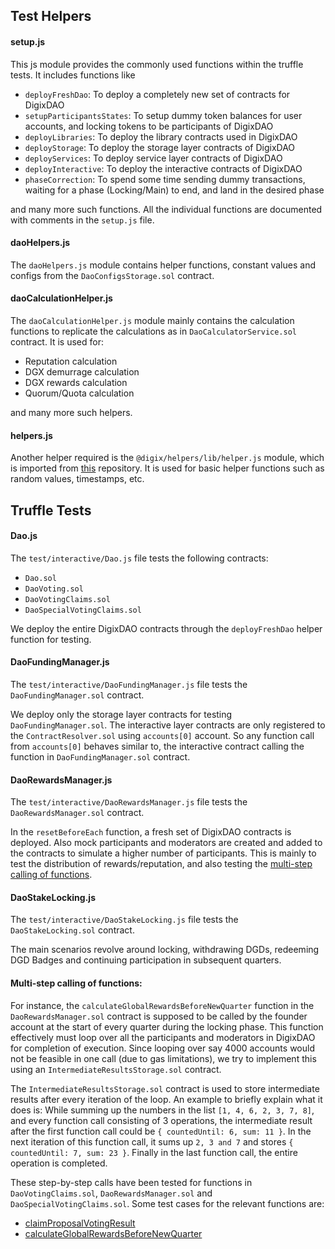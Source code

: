 ## Test Helpers
#### setup.js
This js module provides the commonly used functions within the truffle tests. It includes functions like
* `deployFreshDao`: To deploy a completely new set of contracts for DigixDAO
* `setupParticipantsStates`: To setup dummy token balances for user accounts, and locking tokens to be participants of DigixDAO
* `deployLibraries`: To deploy the library contracts used in DigixDAO
* `deployStorage`: To deploy the storage layer contracts of DigixDAO
* `deployServices`: To deploy service layer contracts of DigixDAO
* `deployInteractive`: To deploy the interactive contracts of DigixDAO
* `phaseCorrection`: To spend some time sending dummy transactions, waiting for a phase (Locking/Main) to end, and land in the desired phase

and many more such functions. All the individual functions are documented with comments in the `setup.js` file.

#### daoHelpers.js
The `daoHelpers.js` module contains helper functions, constant values and configs from the `DaoConfigsStorage.sol` contract.

#### daoCalculationHelper.js
The `daoCalculationHelper.js` module mainly contains the calculation functions to replicate the calculations as in `DaoCalculatorService.sol` contract. It is used for:
* Reputation calculation
* DGX demurrage calculation
* DGX rewards calculation
* Quorum/Quota calculation

and many more such helpers.

#### helpers.js
Another helper required is the `@digix/helpers/lib/helper.js` module, which is imported from [this](https://github.com/DigixGlobal/digix-helpers) repository. It is used for basic helper functions such as random values, timestamps, etc.

## Truffle Tests
#### Dao.js
The `test/interactive/Dao.js` file tests the following contracts:
* `Dao.sol`
* `DaoVoting.sol`
* `DaoVotingClaims.sol`
* `DaoSpecialVotingClaims.sol`

We deploy the entire DigixDAO contracts through the `deployFreshDao` helper function for testing.

#### DaoFundingManager.js
The `test/interactive/DaoFundingManager.js` file tests the `DaoFundingManager.sol` contract.

We deploy only the storage layer contracts for testing `DaoFundingManager.sol`. The interactive layer contracts are only registered to the `ContractResolver.sol` using `accounts[0]` account. So any function call from `accounts[0]` behaves similar to, the interactive contract calling the function in `DaoFundingManager.sol` contract.

#### DaoRewardsManager.js
The `test/interactive/DaoRewardsManager.js` file tests the `DaoRewardsManager.sol` contract.

In the `resetBeforeEach` function, a fresh set of DigixDAO contracts is deployed. Also mock participants and moderators are created and added to the contracts to simulate a higher number of participants. This is mainly to test the distribution of rewards/reputation, and also testing the [multi-step calling of functions](#multi-step-calling-of-functions).

#### DaoStakeLocking.js
The `test/interactive/DaoStakeLocking.js` file tests the `DaoStakeLocking.sol` contract.

The main scenarios revolve around locking, withdrawing DGDs, redeeming DGD Badges and continuing participation in subsequent quarters.

#### Multi-step calling of functions:
For instance, the `calculateGlobalRewardsBeforeNewQuarter` function in the `DaoRewardsManager.sol` contract is supposed to be called by the founder account at the start of every quarter during the locking phase. This function effectively must loop over all the participants and moderators in DigixDAO for completion of execution. Since looping over say 4000 accounts would not be feasible in one call (due to gas limitations), we try to implement this using an `IntermediateResultsStorage.sol` contract.

The `IntermediateResultsStorage.sol` contract is used to store intermediate results after every iteration of the loop. An example to briefly explain what it does is: While summing up the numbers in the list `[1, 4, 6, 2, 3, 7, 8]`, and every function call consisting of 3 operations, the intermediate result after the first function call could be `{ countedUntil: 6, sum: 11 }`. In the next iteration of this function call, it sums up `2, 3 and 7` and stores `{ countedUntil: 7, sum: 23 }`. Finally in the last function call, the entire operation is completed.

These step-by-step calls have been tested for functions in `DaoVotingClaims.sol`, `DaoRewardsManager.sol` and `DaoSpecialVotingClaims.sol`. Some test cases for the relevant functions are:
* [claimProposalVotingResult](https://github.com/DigixGlobal/dao-contracts/blob/final-changes/test/interactive/Dao.js#L2210)
* [calculateGlobalRewardsBeforeNewQuarter](https://github.com/DigixGlobal/dao-contracts/blob/final-changes/test/interactive/DaoRewardsManager.js#L510)
